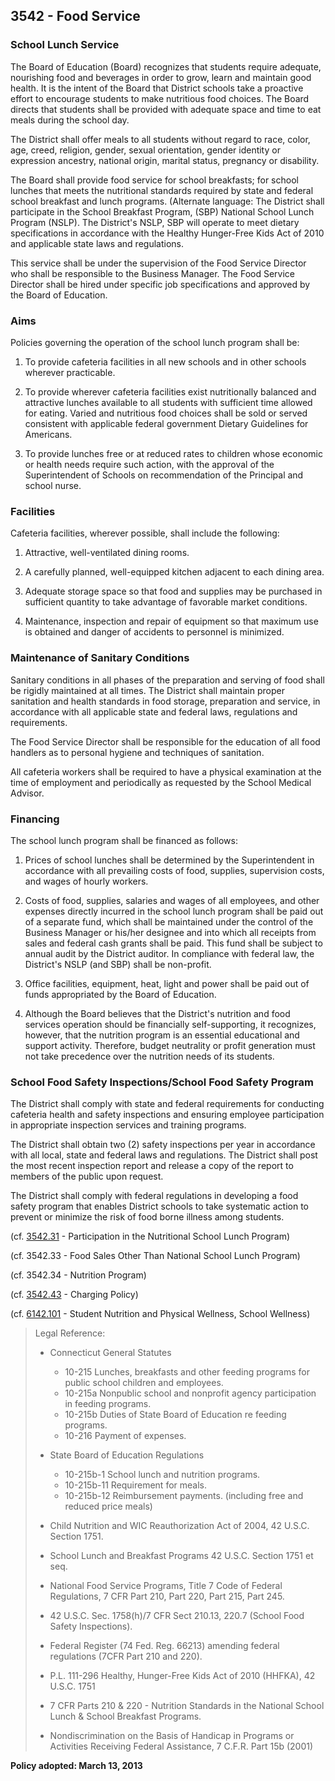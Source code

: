 ## 3542 - Food Service

### School Lunch Service

The Board of Education \(Board\) recognizes that students require adequate, nourishing food and beverages in order to grow, learn and maintain good health. It is the intent of the Board that District schools take a proactive effort to encourage students to make nutritious food choices.  The Board directs that students shall be provided with adequate space and time to eat meals during the school day.

The District shall offer meals to all students without regard to race, color, age, creed, religion, gender, sexual orientation, gender identity or expression ancestry, national origin, marital status, pregnancy or disability.

The Board shall provide food service for school breakfasts; for school lunches that meets the nutritional standards required by state and federal school breakfast and lunch programs. \(Alternate language: The District shall participate in the School Breakfast Program, \(SBP\)   National School Lunch Program \(NSLP\). The District's NSLP, SBP will operate to meet dietary specifications in accordance with the Healthy Hunger-Free Kids Act of 2010 and applicable state laws and regulations.

This service shall be under the supervision of the Food Service Director who shall be responsible to the Business Manager. The Food Service Director shall be hired under specific job specifications and approved by the Board of Education.

### Aims

Policies governing the operation of the school lunch program shall be:

1. To provide cafeteria facilities in all new schools and in other schools wherever practicable.

2. To provide wherever cafeteria facilities exist nutritionally balanced and attractive lunches available to all students with sufficient time allowed for eating. Varied and nutritious food choices shall be sold or served consistent with applicable federal government Dietary Guidelines for Americans.

3. To provide lunches free or at reduced rates to children whose economic or health needs require such action, with the approval of the Superintendent of Schools on recommendation of the Principal and school nurse.


### Facilities

Cafeteria facilities, wherever possible, shall include the following:

1. Attractive, well-ventilated dining rooms.

2. A carefully planned, well-equipped kitchen adjacent to each dining area.

3. Adequate storage space so that food and supplies may be purchased in sufficient quantity to take advantage of favorable market conditions.

4. Maintenance, inspection and repair of equipment so that maximum use is obtained and danger of accidents to personnel is minimized.


### Maintenance of Sanitary Conditions

Sanitary conditions in all phases of the preparation and serving of food shall be rigidly maintained at all times.  The District shall maintain proper sanitation and health standards in food storage, preparation and service, in accordance with all applicable state and federal laws, regulations and requirements.

The Food Service Director shall be responsible for the education of all food handlers as to personal hygiene and techniques of sanitation.

All cafeteria workers shall be required to have a physical examination at the time of employment and periodically as requested by the School Medical Advisor.

### Financing

The school lunch program shall be financed as follows:

1. Prices of school lunches shall be determined by the Superintendent in accordance with all prevailing costs of food, supplies, supervision costs, and wages of hourly workers.

2. Costs of food, supplies, salaries and wages of all employees, and other expenses directly incurred in the school lunch program shall be paid out of a separate fund, which shall be maintained under the control of the Business Manager or his/her designee and into which all receipts from sales and federal cash grants shall be paid.  This fund shall be subject to annual audit by the District auditor.  In compliance with federal law, the District's NSLP \(and SBP\) shall be non-profit.

3. Office facilities, equipment, heat, light and power shall be paid out of funds appropriated by the Board of Education.

4. Although the Board believes that the District's nutrition and food services operation should be financially self-supporting, it recognizes, however, that the nutrition program is an essential educational and support activity.  Therefore, budget neutrality or profit generation must not take precedence over the nutrition needs of its students.


### School Food Safety Inspections/School Food Safety Program

The District shall comply with state and federal requirements for conducting cafeteria health and safety inspections and ensuring employee participation in appropriate inspection services and training programs.

The District shall obtain two \(2\) safety inspections per year in accordance with all local, state and federal laws and regulations.  The District shall post the most recent inspection report and release a copy of the report to members of the public upon request.

The District shall comply with federal regulations in developing a food safety program that enables District schools to take systematic action to prevent or minimize the risk of food borne illness among students.

\(cf. [3542.31](/policies/3000/3542-31.md) - Participation in the Nutritional School Lunch Program\)

\(cf. 3542.33 - Food Sales Other Than National School Lunch Program\)

\(cf. 3542.34 - Nutrition Program\)

\(cf. [3542.43](/policies/3000/3542-43.md) - Charging Policy\)

\(cf. [6142.101](/policies/6000/6142-101.md) - Student Nutrition and Physical Wellness, School Wellness\)

> Legal Reference:
> 
> * Connecticut General Statutes
>   * 10-215 Lunches, breakfasts and other feeding programs for public school children and employees.
>   * 10-215a Nonpublic school and nonprofit agency participation in feeding programs.
>   * 10-215b Duties of State Board of Education re feeding programs.
>   * 10-216 Payment of expenses.
> 
> * State Board of Education Regulations
>   * 10-215b-1 School lunch and nutrition programs.
>   * 10-215b-11 Requirement for meals.
>   * 10-215b-12 Reimbursement payments. \(including free and reduced price meals\)
> 
> * Child Nutrition and WIC Reauthorization Act of 2004, 42 U.S.C. Section 1751.
> * School Lunch and Breakfast Programs 42 U.S.C. Section 1751 et seq.
> * National Food Service Programs, Title 7 Code of Federal Regulations, 7 CFR Part 210, Part 220, Part 215, Part 245.
> * 42 U.S.C. Sec. 1758\(h\)/7 CFR Sect 210.13, 220.7 \(School Food Safety Inspections\).
> * Federal Register \(74 Fed. Reg. 66213\) amending federal regulations \(7CFR Part 210 and 220\).
> * P.L. 111-296 Healthy, Hunger-Free Kids Act of 2010 \(HHFKA\), 42 U.S.C. 1751
> * 7 CFR Parts 210 & 220 - Nutrition Standards in the National School Lunch & School Breakfast Programs.
> * Nondiscrimination on the Basis of Handicap in Programs or Activities Receiving Federal Assistance, 7 C.F.R. Part 15b \(2001\)

**Policy adopted:  March 13, 2013**

